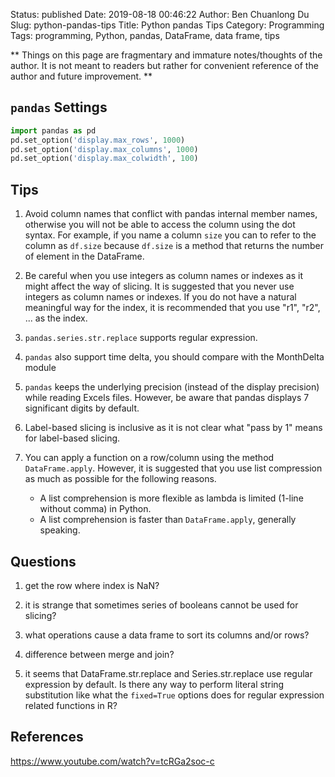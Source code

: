 Status: published
Date: 2019-08-18 00:46:22
Author: Ben Chuanlong Du
Slug: python-pandas-tips
Title: Python pandas Tips
Category: Programming
Tags: programming, Python, pandas, DataFrame, data frame, tips

**
Things on this page are
fragmentary and immature notes/thoughts of the author.
It is not meant to readers
but rather for convenient reference of the author and future improvement.
**

## `pandas` Settings
```Python
import pandas as pd
pd.set_option('display.max_rows', 1000)
pd.set_option('display.max_columns', 1000)
pd.set_option('display.max_colwidth', 100)
```

## Tips

1. Avoid column names that conflict with pandas internal member names,
    otherwise you will not be able to access the column using the dot syntax.
    For example,
    if you name a column `size`
    you can to refer to the column as `df.size`
    because `df.size` is a method that returns the number of element in the DataFrame.

2. Be careful when you use integers as column names or indexes
    as it might affect the way of slicing.
    It is suggested that you never use integers as column names or indexes.
    If you do not have a natural meaningful way for the index,
    it is recommended that you use "r1", "r2", ... as the index.

3. `pandas.series.str.replace` supports regular expression.

4. `pandas` also support time delta, you should compare with the MonthDelta module

5. `pandas` keeps the underlying precision (instead of the display precision)
    while reading Excels files.
    However,
    be aware that pandas displays 7 significant digits by default.

6. Label-based slicing is inclusive
    as it is not clear what "pass by 1" means for label-based slicing.

7. You can apply a function on a row/column using the method `DataFrame.apply`.
    However, 
    it is suggested that you use list compression as much as possible for the following reasons.
    - A list comprehension is more flexible as lambda is limited (1-line without comma) in Python.
    - A list comprehension is faster than `DataFrame.apply`, generally speaking.

## Questions

1. get the row where index is NaN?

4. it is strange that sometimes series of booleans cannot be used for slicing?

5. what operations cause a data frame to sort its columns and/or rows?

6. difference between merge and join?

7. it seems that DataFrame.str.replace and Series.str.replace
    use regular expression by default.
    Is there any way to perform literal string substitution
    like what the `fixed=True` options does for regular expression related functions in R?

## References 

https://www.youtube.com/watch?v=tcRGa2soc-c